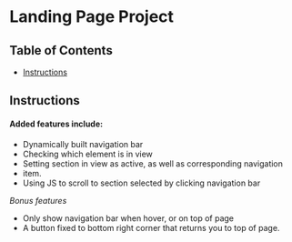 # Landing Page Project

## Table of Contents

* [Instructions](#instructions)

## Instructions

#### Added features include:

- Dynamically built navigation bar
- Checking which element is in view
- Setting section in view as active, as well as corresponding navigation <li> item. 
- Using JS to scroll to section selected by clicking navigation bar

*Bonus features*
- Only show navigation bar when hover, or on top of page
- A button fixed to bottom right corner that returns you to top of page. 